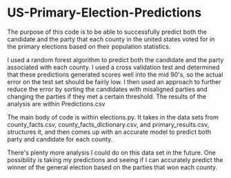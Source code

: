 # US-Primary-Election-Predictions

The purpose of this code is to be able to successfully predict both the candidate and the party that each county in the united states voted for in the primary elections based on their population statistics. 
 
I used a random forest algorithm to predict both the candidate and the party associated with each county. I used a cross validation test and determined that these predictions generated scores well into the mid 90's, so the actual error on the test set should be fairly low. I then used an approach to further reduce the error by sorting the candidates with misaligned parties and changing the parties if they met a certain threshold. The results of the analysis are within Predictions.csv
 
The main body of code is within elections.py. It takes in the data sets from county_facts.csv, county_facts_dictionary.csv, and primary_results.csv, structures it, and then comes up with an accurate model to predict both party and candidate for each county. 
 
There's plenty more analysis I could do on this data set in the future. One possibility is taking my predictions and seeing if I can accurately predict the winner of the general election based on the parties that won each county.
